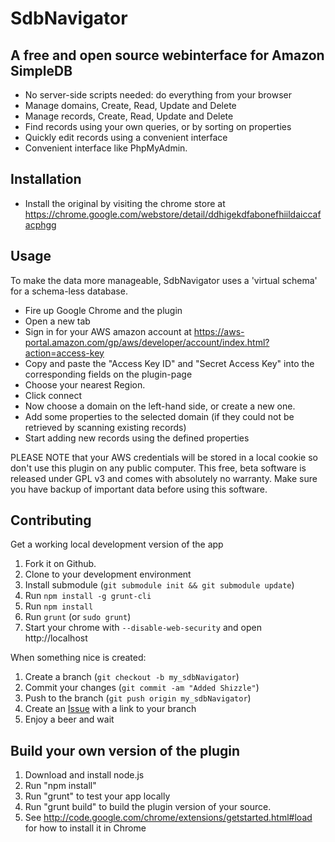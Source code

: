 SdbNavigator
=============

A free and open source webinterface for Amazon SimpleDB
-------

* No server-side scripts needed: do everything from your browser
* Manage domains, Create, Read, Update and Delete
* Manage records, Create, Read, Update and Delete
* Find records using your own queries, or by sorting on properties
* Quickly edit records using a convenient interface
* Convenient interface like PhpMyAdmin. 

Installation
-----------

- Install the original by visiting the chrome store at https://chrome.google.com/webstore/detail/ddhigekdfabonefhiildaiccafacphgg

Usage
-----

To make the data more manageable, SdbNavigator uses a 'virtual schema' for a schema-less database.

* Fire up Google Chrome and the plugin
* Open a new tab
* Sign in for your AWS amazon account at https://aws-portal.amazon.com/gp/aws/developer/account/index.html?action=access-key
* Copy and paste the "Access Key ID" and "Secret Access Key" into the corresponding fields on the plugin-page
* Choose your nearest Region.
* Click connect
* Now choose a domain on the left-hand side, or create a new one.
* Add some properties to the selected domain (if they could not be retrieved by scanning existing records)
* Start adding new records using the defined properties

PLEASE NOTE that your AWS credentials will be stored in a local cookie so don't use this plugin on any public computer.
This free, beta software is released under GPL v3 and comes with absolutely no warranty. Make sure you have backup of
important data before using this software.

Contributing
------------

Get a working local development version of the app

1. Fork it on Github.
2. Clone to your development environment
3. Install submodule (```git submodule init && git submodule update```)
4. Run ```npm install -g grunt-cli```
5. Run ```npm install```
6. Run ```grunt``` (or ```sudo grunt```)
7. Start your chrome with ```--disable-web-security``` and open http://localhost

When something nice is created:

1. Create a branch (`git checkout -b my_sdbNavigator`)
2. Commit your changes (`git commit -am "Added Shizzle"`)
3. Push to the branch  (`git push origin my_sdbNavigator`)
4. Create an [Issue][1] with a link to your branch
5. Enjoy a beer and wait

[1]: https://github.com/Reggino/SdbNavigator/issues

Build your own version of the plugin
--------

1. Download and install node.js
2. Run "npm install"
3. Run "grunt" to test your app locally 
4. Run "grunt build" to build the plugin version of your source.
5. See http://code.google.com/chrome/extensions/getstarted.html#load for how to install it in Chrome

